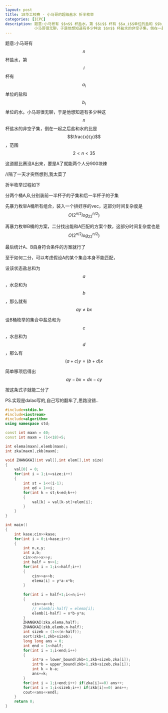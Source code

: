 ```yaml
---
layout: post
title: 18华工校赛 - 小马哥的超级盐水 折半枚举
categories: [ICPC]
description: 题意:小马哥有 $$n$$ 杯盐水，第 $$i$$ 杯有 $$a_i$$单位的盐和 $$b_i$$单位的水。
             小马哥很无聊，于是他想知道有多少种这 $$n$$ 杯盐水的非空子集，倒在一起之后盐和水的比是 $$\frac{x}{y}$$，范围$$2<n<35$$
---
```


题意:小马哥有 $$n$$ 杯盐水，第 $$i$$ 杯有 $$a_i$$单位的盐和 $$b_i$$单位的水。小马哥很无聊，于是他想知道有多少种这 $$n$$ 杯盐水的非空子集，倒在一起之后盐和水的比是 $$\frac{x}{y}$$，范围$$2<n<35$$
<!--more-->



这道题比赛没A出来，要是A了就能两个人分900块辣

//隔了一天才突然想到,我太菜了

折半枚举过程如下

分两个桶A,B,分别装前一半杯子的子集和后一半杯子的子集

先暴力枚举A桶所有组合，装入一个排好序的vec，这部分时间复杂度是$$O(2^{n/2}log_22^{n/2})$$

再暴力枚举B桶的方案，二分找出能和A匹配的方案个数，这部分时间复杂度也是$$O(2^{n/2}log_22^{n/2})$$

最后统计A、B自身符合条件的方案就行了

至于如何二分，可以考虑假设A的某个集合本身不能匹配，

设该状态盐总和为$$a$$，水总和为$$b$$，那么就有$$ay≠bx$$

设B桶枚举的集合中盐总和为$$c$$，水总和为$$d$$，那么有$$(a+c)y=(b+d)x$$

简单移项后得出$$ay-bx=dx-cy$$

按这条式子就能二分了

PS.实现是dalao写的,自己写的翻车了,思路没错..

```C++
#include<stdio.h>
#include<iostream>
#include<algorithm>
using namespace std;

const int maxn = 40;
const int maxm = (1<<18)+5;

int elema[maxn],elemb[maxn];
int zka[maxm],zkb[maxm];

void ZHANGKAI(int val[],int elem[],int size)
{
    val[0] = 0;
    for(int i = 1;i<=size;i++)
    {
        int st = 1<<(i-1);
        int ed = 1<<i;
        for(int k = st;k<ed;k++)
        {
            val[k] = val[k-st]+elem[i];
        }
    }
}

int main()
{
    int kase;cin>>kase;
    for(int i = 0;i<kase;i++)
    {
        int n,x,y;
        int a,b;
        cin>>n>>x>>y;
        int half = n>>1;
        for(int i = 1;i<=half;i++)
        {
            cin>>a>>b;
            elema[i] = y*a-x*b;
        }
        
        for(int i = half+1;i<=n;i++)
        {
            cin>>a>>b;
            // elemb[i-half] = elema[i];
            elemb[i-half] = x*b-y*a;
        }
        ZHANGKAI(zka,elema,half);
        ZHANGKAI(zkb,elemb,n-half);
        int sizeb = (1<<(n-half));
        sort(zkb+1,zkb+sizeb);
        long long ans = 0;
        int end = 1<<half;
        for(int i = 1;i<end;i++)
        {
            int*a = lower_bound(zkb+1,zkb+sizeb,zka[i]);
            int*b = upper_bound(zkb+1,zkb+sizeb,zka[i]);
            int k = b-a;
            ans+=k;
        }
        for(int i = 1;i<end;i++) if(zka[i]==0) ans++;
        for(int i = 1;i<sizeb;i++) if(zkb[i]==0) ans++;
        cout<<ans<<endl;
    }
    return 0;
}
```

